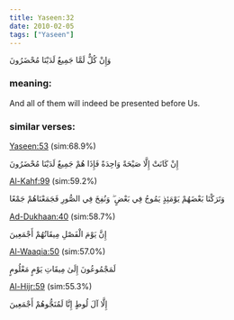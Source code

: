 ```yaml
---
title: Yaseen:32
date: 2010-02-05
tags: ["Yaseen"]
---
```

وَإِنْ كُلٌّ لَمَّا جَمِيعٌ لَدَيْنَا مُحْضَرُونَ
### meaning: 
And all of them will indeed be presented before Us.
### similar verses: 

[Yaseen:53](/36/53) (sim:68.9%)

إِنْ كَانَتْ إِلَّا صَيْحَةً وَاحِدَةً فَإِذَا هُمْ جَمِيعٌ لَدَيْنَا مُحْضَرُونَ

[Al-Kahf:99](/18/99) (sim:59.2%)

وَتَرَكْنَا بَعْضَهُمْ يَوْمَئِذٍ يَمُوجُ فِي بَعْضٍ ۖ وَنُفِخَ فِي الصُّورِ فَجَمَعْنَاهُمْ جَمْعًا

[Ad-Dukhaan:40](/44/40) (sim:58.7%)

إِنَّ يَوْمَ الْفَصْلِ مِيقَاتُهُمْ أَجْمَعِينَ

[Al-Waaqia:50](/56/50) (sim:57.0%)

لَمَجْمُوعُونَ إِلَىٰ مِيقَاتِ يَوْمٍ مَعْلُومٍ

[Al-Hijr:59](/15/59) (sim:55.3%)

إِلَّا آلَ لُوطٍ إِنَّا لَمُنَجُّوهُمْ أَجْمَعِينَ
